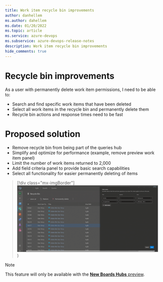 ```yaml
---
title: Work item recycle bin improvements
author: danhellem
ms.author: dahellem
ms.date: 01/20/2022
ms.topic: article
ms.service: azure-devops
ms.subservice: azure-devops-release-notes
description: Work item recycle bin improvements
hide_comments: true
---
```


# Recycle bin improvements

As a user with permanently delete work item permissions, I need to be able to:

- Search and find specific work items that have been deleted
- Select all work items in the recycle bin and permanently delete them
- Recycle bin actions and response times need to be fast

# Proposed solution

- Remove recycle bin from being part of the queries hub
- Simplify and optimize for performance (example, remove preview work item panel)
- Limit the number of work items returned to 2,000
- Add field criteria panel to provide basic search capabilities
- Select all functionality for easier permanently deleting of items

> [!div class="mx-imgBorder"]
> ![screen shot of example of swimlane colors.](media/boards-recycle-bin.gif#lightbox))

> [!NOTE]
> This feature will only be available with the [**New Boards Hubs** preview](https://devblogs.microsoft.com/devops/new-boards-hub-public-preview/).